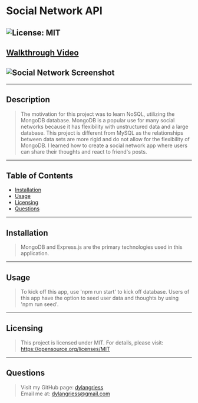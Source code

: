 # Social Network API

## ![License: MIT](https://img.shields.io/badge/License-MIT-yellow.svg)

## [Walkthrough Video](https://drive.google.com/file/d/1B0ofnLeZI2rNRZDEYNPKlTHUvPuWT-xA/view)

## ![Social Network Screenshot](https://user-images.githubusercontent.com/107587452/193482291-a745999e-a89a-4ccd-82da-3661c9aee935.png)

---

## Description

> The motivation for this project was to learn NoSQL, utilizing the MongoDB database.
> MongoDB is a popular use for many social networks because it has flexibility with unstructured data and a large database.
> This project is different from MySQL as the relationships between data sets are more rigid and do not allow for the flexibility of MongoDB.
> I learned how to create a social network app where users can share their thoughts and react to friend's posts.

---

## Table of Contents

- [Installation](#installation)
- [Usage](#usage)
- [Licensing](#licensing)
- [Questions](#questions)

---

## Installation

> MongoDB and Express.js are the primary technologies used in this application.

---

## Usage

> To kick off this app, use 'npm run start' to kick off database. Users of this app have the option to seed user data and thoughts by using 'npm run seed'.

---

## Licensing

> This project is licensed under MIT.
> For details, please visit: https://opensource.org/licenses/MIT

---

## Questions

> Visit my GitHub page: [dylangriess](https://github.com/dylangriess)  
> Email me at: [dylangriess@gmail.com](dylangriess@gmail.com)
